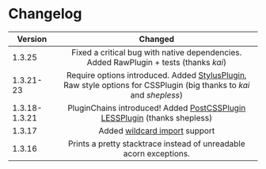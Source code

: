 # Changelog


| Version        | Changed    |
| ------------- |:-------------:| 
| 1.3.25            | Fixed a critical bug with native dependencies. Added RawPlugin + tests (thanks _kai_) |
| 1.3.21-23         | Require options introduced. Added [StylusPlugin](#stylusplugin), Raw style options for CSSPlugin (big thanks to _kai_ and _shepless_) |
| 1.3.18-1.3.21     | PluginChains introduced! Added [PostCSSPlugin](#postcssplugin) [LESSPlugin](#lessplugin) (thanks shepless) |
| 1.3.17            | Added [wildcard import](#wildcard-import) support |
| 1.3.16            |Prints a pretty stacktrace instead of unreadable acorn exceptions.|

